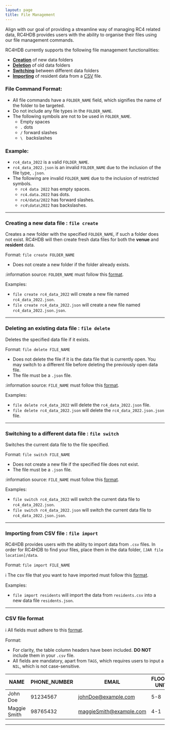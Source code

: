 ```yaml
---
layout: page
title: File Management
---
```


Align with our goal of providing a streamline way of managing RC4 related data, RC4HDB provides users with the ability to organise their files using our file management commands.

RC4HDB currently supports the following file management functionalities:
* [**Creation**](#creating-a-new-data-file--file-create) of new data folders
* [**Deletion**](#deleting-an-existing-data-file--file-delete) of old data folders
* [**Switching**](#switching-to-a-different-data-file--file-switch) between different data folders
* [**Importing**](#importing-from-csv-file--file-import) of resident data from a [CSV](glossary.md#csv) file.

### File Command Format:
* All file commands have a `FOLDER_NAME` field, which signifies the name of the folder to be targeted.
* Do not include any file types in the `FOLDER_NAME`.
* The following symbols are not to be used in `FOLDER_NAME`.
    * Empty spaces
    * `.` dots
    * `/` forward slashes
    * `\ ` backslashes

### Example:
* `rc4_data_2022` is a valid `FOLDER_NAME`.
* `rc4_data_2022.json` is an invalid `FOLDER_NAME` due to the inclusion of the file type, `.json`.
* The following are invalid `FOLDER_NAME` due to the inclusion of restricted symbols.
  * `rc4 data 2022` has empty spaces.
  * `rc4.data.2022` has dots.
  * `rc4/data/2022` has forward slashes.
  * `rc4\data\2022` has backslashes.

---

### Creating a new data file : `file create`

Creates a new folder with the specified `FOLDER_NAME`, if such a folder does not exist. RC4HDB will then create fresh data files for both the **venue** and **resident** data.

Format: `file create FOLDER_NAME`
* Does not create a new folder if the folder already exists.

:information source: `FOLDER_NAME` must follow this [format](#file-command-format).

Examples:
* `file create rc4_data_2022` will create a new file named `rc4_data_2022.json`.
* `file create rc4_data_2022.json` will create a new file named `rc4_data_2022.json.json`.

---

### Deleting an existing data file : `file delete`

Deletes the specified data file if it exists.

Format: `file delete FILE_NAME`
* Does not delete the file if it is the data file that is currently open. You may switch to a different file before deleting the previously open data file.
* The file must be a `.json` file.

:information source: `FILE_NAME` must follow this [format](#file-command-format).

Examples:
* `file delete rc4_data_2022` will delete the `rc4_data_2022.json` file.
* `file delete rc4_data_2022.json` will delete the `rc4_data_2022.json.json` file.

---

### Switching to a different data file : `file switch`

Switches the current data file to the file specified.

Format: `file switch FILE_NAME`
* Does not create a new file if the specified file does not exist.
* The file must be a `.json` file.

:information source: `FILE_NAME` must follow this [format](#file-command-format).

Examples:
* `file switch rc4_data_2022` will switch the current data file to `rc4_data_2022.json`.
* `file switch rc4_data_2022.json` will switch the current data file to `rc4_data_2022.json.json`.

---

### Importing from CSV file : `file import`

RC4HDB provides users with the ability to import data from `.csv` files. In order for RC4HDB to find your files, place them in the data folder, `[JAR file location]/data`.

Format: `file import FILE_NAME`

:information_source: The csv file that you want to have imported must follow this [format](#csv-file-format).<br>

Examples:
* `file import residents` will import the data from `residents.csv` into a new data file `residents.json`.

---

### CSV file format

:information_source: All fields must adhere to this [format](modifying-residents.md#format-for-resident-fields).<br>

Format:
* For clarity, the table column headers have been included. **DO NOT** include them in your `.csv` file.
* All fields are mandatory, apart from `TAGS`, which requires users to input a `NIL`, which is not case-sensitive.

| NAME         | PHONE_NUMBER | EMAIL                   | FLOOR-UNIT | GENDER | HOUSE  | MATRIC_NUMBER | TAGS                |
|--------------|--------------|-------------------------|------------|--------|--------|---------------|---------------------|
| John Doe     | 91234567     | johnDoe@example.com     |    5-8     | M      | D      | A9876543B     | NIL                 |
| Maggie Smith | 98765432     | maggieSmith@example.com |    4-1     | F      | A      | A3456789B     | WelfareHead Captain |

---
